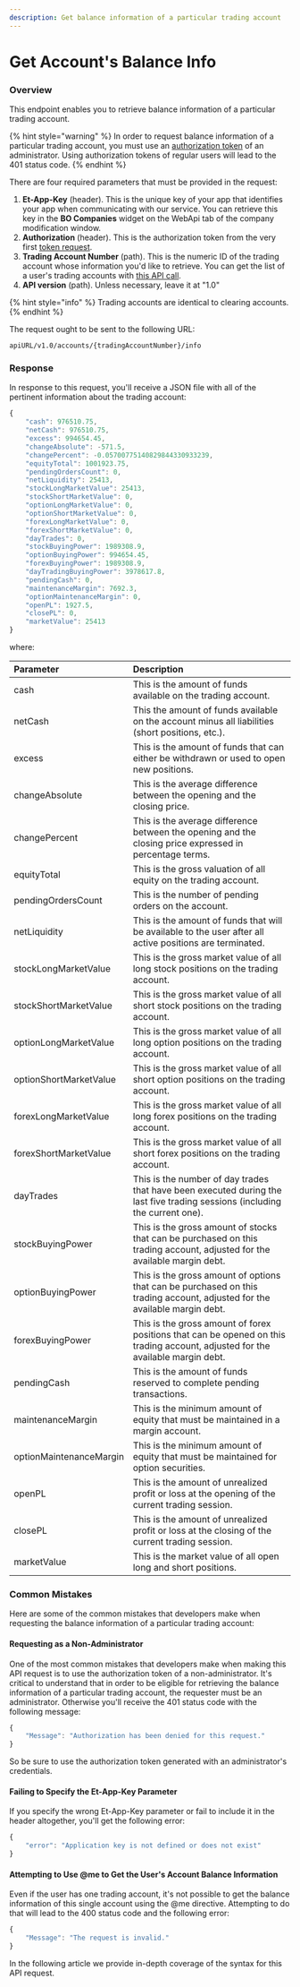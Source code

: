 ```yaml
---
description: Get balance information of a particular trading account
---
```


# Get Account's Balance Info

### Overview

This endpoint enables you to retrieve balance information of a particular trading account.

{% hint style="warning" %}
In order to request balance information of a particular trading account, you must use an [authorization token](../../../public-api/authentication/requesting-tokens/) of an administrator. Using authorization tokens of regular users will lead to the 401 status code.
{% endhint %}

There are four required parameters that must be provided in the request:

1. **Et-App-Key** \(header\). This is the unique key of your app that identifies your app when communicating with our service. You can retrieve this key in the **BO Companies** widget on the WebApi tab of the company modification window.
2. **Authorization** \(header\). This is the authorization token from the very first [token request](../../../public-api/authentication/requesting-tokens/).
3. **Trading Account Number** \(path\). This is the numeric ID of the trading account whose information you'd like to retrieve. You can get the list of a user's trading accounts with [this API call](../../../public-api/user-accounts/list-users-accounts/).
4. **API version** \(path\). Unless necessary, leave it at "1.0"

{% hint style="info" %}
Trading accounts are identical to clearing accounts.
{% endhint %}

The request ought to be sent to the following URL:

```text
apiURL/v1.0/accounts/{tradingAccountNumber}/info
```

### Response

In response to this request, you'll receive a JSON file with all of the pertinent information about the trading account:

```javascript
{
    "cash": 976510.75,
    "netCash": 976510.75,
    "excess": 994654.45,
    "changeAbsolute": -571.5,
    "changePercent": -0.05700775140829844330933239,
    "equityTotal": 1001923.75,
    "pendingOrdersCount": 0,
    "netLiquidity": 25413,
    "stockLongMarketValue": 25413,
    "stockShortMarketValue": 0,
    "optionLongMarketValue": 0,
    "optionShortMarketValue": 0,
    "forexLongMarketValue": 0,
    "forexShortMarketValue": 0,
    "dayTrades": 0,
    "stockBuyingPower": 1989308.9,
    "optionBuyingPower": 994654.45,
    "forexBuyingPower": 1989308.9,
    "dayTradingBuyingPower": 3978617.8,
    "pendingCash": 0,
    "maintenanceMargin": 7692.3,
    "optionMaintenanceMargin": 0,
    "openPL": 1927.5,
    "closePL": 0,
    "marketValue": 25413
}
```

where:

| Parameter | Description |
| :--- | :--- |
| cash | This is the amount of funds available on the trading account.  |
| netCash | This the amount of funds available on the account minus all liabilities \(short positions, etc.\). |
| excess | This is the amount of funds that can either be withdrawn or used to open new positions. |
| changeAbsolute | This is the average difference between the opening and the closing price.   |
| changePercent | This is the average difference between the opening and the closing price expressed in percentage terms. |
| equityTotal | This is the gross valuation of all equity on the trading account. |
| pendingOrdersCount | This is the number of pending orders on the account. |
| netLiquidity | This is the amount of funds that will be available to the user after all active positions are terminated. |
| stockLongMarketValue | This is the gross market value of all long stock positions on the trading account. |
| stockShortMarketValue | This is the gross market value of all short stock positions on the trading account. |
| optionLongMarketValue | This is the gross market value of all long option positions on the trading account. |
| optionShortMarketValue | This is the gross market value of all short option positions on the trading account. |
| forexLongMarketValue | This is the gross market value of all long forex positions on the trading account. |
| forexShortMarketValue | This is the gross market value of all short forex positions on the trading account.  |
| dayTrades | This is the number of day trades that have been executed during the last five trading sessions \(including the current one\). |
| stockBuyingPower | This is the gross amount of stocks that can be purchased on this trading account,  adjusted for the available margin debt.  |
| optionBuyingPower | This is the gross amount of options that can be purchased on this trading account, adjusted for the available margin debt.  |
| forexBuyingPower | This is the gross amount of forex positions that can be opened on this trading account,  adjusted for the available margin debt.  |
| pendingCash | This is the amount of funds reserved to complete pending transactions.  |
| maintenanceMargin | This is the minimum amount of equity that must be maintained in a margin account.  |
| optionMaintenanceMargin | This is the minimum amount of equity that must be maintained for option securities. |
| openPL | This is the amount of unrealized profit or loss at the opening of the current trading session. |
| closePL | This is the amount of unrealized profit or loss at the closing of the current trading session. |
| marketValue | This is the market value of all open long and short positions. |

### Common Mistakes

Here are some of the common mistakes that developers make when requesting the balance information of a particular trading account:

#### Requesting as a Non-Administrator

One of the most common mistakes that developers make when making this API request is to use the authorization token of a non-administrator. It's critical to understand that in order to be eligible for retrieving the balance information of a particular trading account, the requester must be an administrator. Otherwise you'll receive the 401 status code with the following message:

```javascript
{
    "Message": "Authorization has been denied for this request."
}
```

So be sure to use the authorization token generated with an administrator's credentials.

#### Failing to Specify the Et-App-Key Parameter

If you specify the wrong Et-App-Key parameter or fail to include it in the header altogether, you'll get the following error:

```javascript
{
    "error": "Application key is not defined or does not exist"
}
```

#### Attempting to Use @me to Get the User's Account Balance Information

Even if the user has one trading account, it's not possible to get the balance information of this single account using the @me directive. Attempting to do that will lead to the 400 status code and the following error:

```javascript
{
    "Message": "The request is invalid."
}
```

In the following article we provide in-depth coverage of the syntax for this API request.

